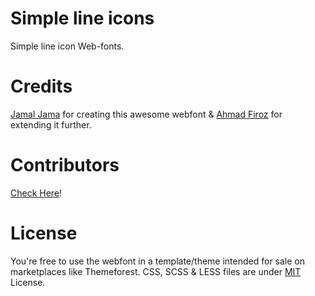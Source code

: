 Simple line icons
====

Simple line icon Web-fonts.

Credits
===
[Jamal Jama](https://twitter.com/byjml) for creating this awesome webfont & [Ahmad Firoz](https://twitter.com/firoz_usf) for extending it further.

Contributors
====
[Check Here](https://github.com/thesabbir/simple-line-icons/graphs/contributors)!

License
====
You're free to use the webfont in a template/theme intended for sale on marketplaces like Themeforest.
CSS, SCSS & LESS files are under [MIT](http://opensource.org/licenses/MIT) License.
